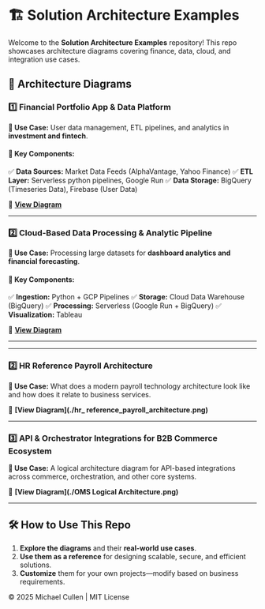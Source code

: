 # 🏗️ Solution Architecture Examples  

Welcome to the **Solution Architecture Examples** repository! This repo showcases architecture diagrams covering finance, data, cloud, and integration use cases.

## 📌 Architecture Diagrams  

### 1️⃣ Financial Portfolio App & Data Platform  
**📍 Use Case:** User data management, ETL pipelines, and analytics in **investment and fintech**.  

#### 🔹 Key Components:  
✅ **Data Sources:** Market Data Feeds (AlphaVantage, Yahoo Finance)
✅ **ETL Layer:** Serverless python pipelines, Google Run
✅ **Data Storage:** BigQuery (Timeseries Data), Firebase (User Data)

🔗 **[View Diagram](./portfolio_app_data_platform.png)**  

---

### 2️⃣ Cloud-Based Data Processing & Analytic Pipeline  
**📍 Use Case:** Processing large datasets for **dashboard analytics and financial forecasting**.  

#### 🔹 Key Components:  
✅ **Ingestion:** Python + GCP Pipelines
✅ **Storage:** Cloud Data Warehouse (BigQuery)
✅ **Processing:** Serverless (Google Run + BigQuery)
✅ **Visualization:** Tableau  

🔗 **[View Diagram](./cloud_data_pipelines.png)**  

---

---

### 2️⃣ HR Reference Payroll Architecture  
**📍 Use Case:** What does a modern payroll technology architecture look like and how does it relate to business services.

🔗 **[View Diagram](./hr_ reference_payroll_architecture.png)**  

---

### 3️⃣ API & Orchestrator Integrations for B2B Commerce Ecosystem
**📍 Use Case:** A logical architecture diagram for API-based integrations across commerce, orchestration, and other core systems.  

🔗 **[View Diagram](./OMS Logical Architecture.png)**  

---

<!-- ### 4️⃣ Global Lifesciences Healthcare Conceptual Architecture Landscape
**📍 Use Case:** **Conceptual Architecture Landscape**, understanding the vast technology ecosystem across the organisations global footprint.

#### 🔹 Key Components:  
✅ **Enterprise Systems Mapping:** ERP, MES, HR, Financials, CRM, Digital
✅ **Conceptual Integrations**

🔗 **[View Diagram](./lshc_architecture_blueprint.png)**  

--- -->

## 🛠️ How to Use This Repo  
1. **Explore the diagrams** and their **real-world use cases**.  
2. **Use them as a reference** for designing scalable, secure, and efficient solutions.  
3. **Customize** them for your own projects—modify based on business requirements.  
  
© 2025 Michael Cullen | MIT License

